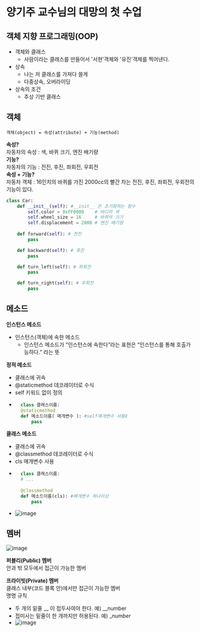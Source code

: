 # 양기주 교수님의 대망의 첫 수업

## 객체 지향 프로그래밍(OOP)
* 객체와 클래스
	* 사람이라는 클래스를 만들어서 '서현'객체와 '유진'객체를 찍어낸다.
* 상속
	* 나는 저 클래스를 가져다 쓸게
	* 다중상속, 오버라이딩
* 상속의 조건
	* 추상 기반 클래스  

## 객체
``` 객체(object) = 속성(attribute) + 기능(method) ```

**속성?**  
자동차의 속성 : 색, 바퀴 크기, 엔진 배기량  
**기능?**  
자동차의 기능 : 전진, 후진, 좌회전, 우회전  
**속성 + 기능?**  
자동차 객체 : 16인치의 바퀴를 가진 2000cc의 빨간 차는 전진, 후진, 좌회전, 우회전의 기능이 있다.  

```python
class Car:
    def __init__(self): #__init__ 은 초기화하는 함수
        self.color = 0xFF0000    # 바디의 색
        self.wheel_size = 16     # 바퀴의 크기
        self.displacement = 2000 # 엔진 배기량
	
    def forward(self): # 전진
        pass

    def backward(self): # 후진
        pass

    def turn_left(self): # 좌회전
        pass

    def turn_right(self): # 우회전
        pass

```

## 메소드

**인스턴스 메소드**  
* 인스턴스(객체)에 속한 메소드
	* 인스턴스 메소드가 “인스턴스에 속한다”라는 표현은 “인스턴스를 통해 호출가능하다.” 라는 뜻

**정적 메소드**
* 클래스에 귀속
* @staticmethod 데코레이터로 수식
* self 키워드 없이 정의
* ```python 
	class 클래스이름:
    @staticmethod
    def 메소드이름( 매개변수 ): #self매개변수 사용X
        pass
	```

**클래스 메소드**
* 클래스에 귀속  
* @classmethod 데코레이터로 수식  
* cls 매개변수 사용
* ```python
	class 클래스이름:
    # ...
    
    @classmethod
    def 메소드이름(cls): #매개변수 하나이상
        pass
	```
* ![image](https://user-images.githubusercontent.com/77817094/194218746-f5138188-e027-4225-b38e-dc36f48c6d01.png)

## 멤버
![image](https://user-images.githubusercontent.com/77817094/194219222-132dace2-3a2c-4553-8f01-782d86f40a91.png)

**퍼블리(Public) 멤버**   
안과 밖 모두에서 접근이 가능한 멤버  

**프라이빗(Private) 멤버**   
클래스 내부(코드 블록 안)에서만 접근이 가능한 멤버  
명명 규칙
* 두 개의 밑줄 __ 이 접두사여야 한다. 예) __number
* 접미사는 밑줄이 한 개까지만 허용된다. 예) __number_
* ![image](https://user-images.githubusercontent.com/77817094/194219788-393771bd-5980-4d21-8a4b-627faf7ccd74.png)

